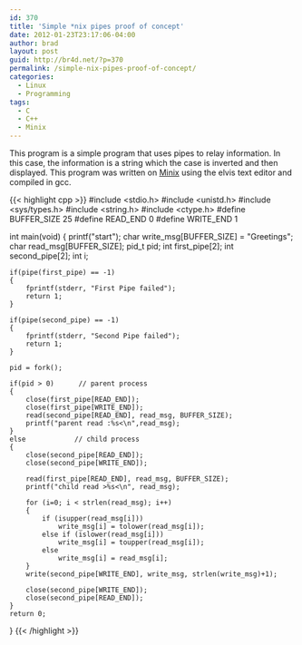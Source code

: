 ```yaml
---
id: 370
title: 'Simple *nix pipes proof of concept'
date: 2012-01-23T23:17:06-04:00
author: brad
layout: post
guid: http://br4d.net/?p=370
permalink: /simple-nix-pipes-proof-of-concept/
categories:
  - Linux
  - Programming
tags:
  - C
  - C++
  - Minix
---
```

This program is a simple program that uses pipes to relay information. In this case, the information is a string which the case is inverted and then displayed. This program was written on [Minix](http://www.minix3.org/) using the elvis text editor and compiled in gcc.

{{< highlight cpp >}}
#include <stdio.h>
#include <unistd.h>
#include <sys/types.h>
#include <string.h>
#include <ctype.h>
#define BUFFER_SIZE 25
#define READ_END 0
#define WRITE_END 1

int main(void)
{
    printf("start");
    char write_msg[BUFFER_SIZE] = "Greetings";
    char read_msg[BUFFER_SIZE];
    pid_t pid;
    int first_pipe[2];
    int second_pipe[2];
    int i;

    if(pipe(first_pipe) == -1)
    {
        fprintf(stderr, "First Pipe failed");
        return 1;
    }

    if(pipe(second_pipe) == -1)
    {
        fprintf(stderr, "Second Pipe failed");
        return 1;
    }

    pid = fork();

    if(pid > 0)      // parent process
    {
        close(first_pipe[READ_END]);
        close(first_pipe[WRITE_END]);
        read(second_pipe[READ_END], read_msg, BUFFER_SIZE);
        printf("parent read :%s<\n",read_msg);
    }
    else            // child process
    {
        close(second_pipe[READ_END]);
        close(second_pipe[WRITE_END]);

        read(first_pipe[READ_END], read_msg, BUFFER_SIZE);
        printf("child read >%s<\n", read_msg);

        for (i=0; i < strlen(read_msg); i++)
        {
            if (isupper(read_msg[i]))
                write_msg[i] = tolower(read_msg[i]);
            else if (islower(read_msg[i]))
                write_msg[i] = toupper(read_msg[i]);
            else
                write_msg[i] = read_msg[i];
        }
        write(second_pipe[WRITE_END], write_msg, strlen(write_msg)+1);

        close(second_pipe[WRITE_END]);
        close(second_pipe[READ_END]);
    }
    return 0;
}
{{< /highlight >}}
